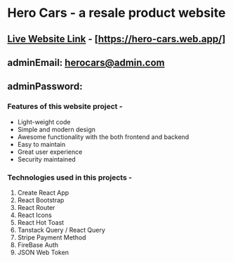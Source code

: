 # Hero Cars - a resale product website
## [Live Website Link](https://hero-cars.web.app/) - [https://hero-cars.web.app/]

## adminEmail: <herocars@admin.com>

## adminPassword: <herocars>

### Features of this website project -
* Light-weight code
* Simple and modern design
* Awesome functionality with the both frontend and backend
* Easy to maintain
* Great user experience
* Security maintained

### Technologies used in this projects -
1. Create React App
2. React Bootstrap
3. React Router
4. React Icons
5. React Hot Toast
6. Tanstack Query / React Query
7. Stripe Payment Method
8. FireBase Auth
9. JSON Web Token

